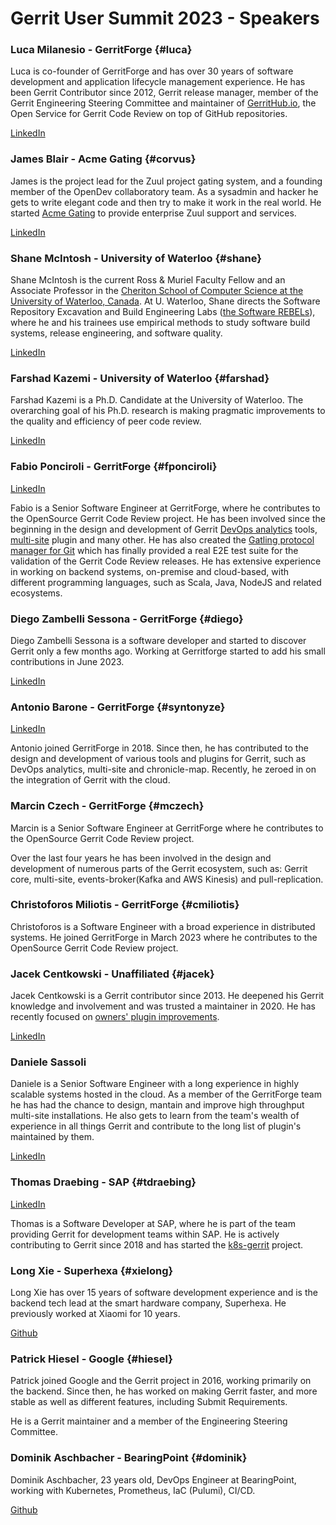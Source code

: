 # Gerrit User Summit 2023 - Speakers

### Luca Milanesio - GerritForge {#luca}

Luca is co-founder of GerritForge and has over 30 years of software
development and application lifecycle management experience.
He has been Gerrit Contributor since 2012, Gerrit release manager, member
of the Gerrit Engineering Steering Committee and maintainer of [GerritHub.io](https://review.gerrithub.io),
the Open Service for Gerrit Code Review on top of GitHub repositories.

[LinkedIn](https://www.linkedin.com/in/lucamilanesio/)

### James Blair - Acme Gating {#corvus}

James is the project lead for the Zuul project gating system, and a
founding member of the OpenDev collaboratory team.  As a sysadmin and
hacker he gets to write elegant code and then try to make it work in the
real world.  He started [Acme Gating](https://acmegating.com/) to provide
enterprise Zuul support and services.

[LinkedIn](https://www.linkedin.com/in/jamesblair2/)

### Shane McIntosh - University of Waterloo {#shane}

Shane McIntosh is the current Ross & Muriel Faculty Fellow and an Associate Professor in the
[Cheriton School of Computer Science at the University of Waterloo, Canada](https://cs.uwaterloo.ca/).
At U. Waterloo, Shane directs the Software Repository Excavation and Build Engineering Labs
([the Software REBELs](https://rebels.cs.uwaterloo.ca/)), where he and his trainees
use empirical methods to study software build systems, release engineering, and
software quality.

[LinkedIn](https://www.linkedin.com/in/shane-mcintosh/)

### Farshad Kazemi - University of Waterloo {#farshad}

Farshad Kazemi is a Ph.D. Candidate at the University of Waterloo. The overarching goal of his
Ph.D. research is making pragmatic improvements to the quality and efficiency of peer code
review.

[LinkedIn](https://www.linkedin.com/in/farshadkazemi/)

### Fabio Ponciroli - GerritForge {#fponciroli}

[LinkedIn](https://uk.linkedin.com/in/fponciroli/)

Fabio is a Senior Software Engineer at GerritForge, where he contributes to the
OpenSource Gerrit Code Review project.
He has been involved since the beginning in the design and development of Gerrit
[DevOps analytics](https://gerrit.googlesource.com/plugins/analytics/)
tools, [multi-site](https://gerrit.googlesource.com/plugins/multi-site/) plugin
and many other.
He has also created the [Gatling protocol manager for Git](https://github.com/GerritForge/gatling-git)
which has finally provided a real E2E test suite for the validation of
the Gerrit Code Review releases.
He has extensive experience in working on backend systems, on-premise and
cloud-based, with different programming languages, such as Scala, Java, NodeJS
and related ecosystems.

### Diego Zambelli Sessona - GerritForge {#diego}

Diego Zambelli Sessona is a software developer and started to discover Gerrit only a few
months ago. Working at Gerritforge started to add his small contributions in  June 2023.

[LinkedIn](https://www.linkedin.com/in/diegozambellisessona/)

### Antonio Barone - GerritForge {#syntonyze}

[LinkedIn](https://uk.linkedin.com/in/anbarone/)

Antonio joined GerritForge in 2018. Since then, he has contributed to the design
and development of various tools and plugins for Gerrit, such as DevOps
analytics, multi-site and chronicle-map. Recently, he zeroed in on the
integration of Gerrit with the cloud.

### Marcin Czech - GerritForge {#mczech}

Marcin is a Senior Software Engineer at GerritForge where he contributes to the
OpenSource Gerrit Code Review project.

Over the last four years he has been involved in the design and development of
numerous parts of the Gerrit ecosystem, such as: Gerrit core, multi-site,
events-broker(Kafka and AWS Kinesis) and pull-replication.

### Christoforos Miliotis - GerritForge {#cmiliotis}

Christoforos is a Software Engineer with a broad experience in distributed
systems. He joined GerritForge in March 2023 where he contributes to the
OpenSource Gerrit Code Review project.

### Jacek Centkowski - Unaffiliated {#jacek}

Jacek Centkowski is a Gerrit contributor since 2013. He deepened his Gerrit knowledge and
involvement and was trusted a maintainer in 2020. He has recently focused on
[owners' plugin improvements](https://gerrit-review.googlesource.com/c/plugins/owners/+/373094/1).

[LinkedIn](https://www.linkedin.com/in/jcentkowski/)

### Daniele Sassoli

Daniele is a Senior Software Engineer with a long experience in highly scalable
systems hosted in the cloud. As a member of the GerritForge team he has had the
chance to design, mantain and improve high throughput multi-site installations.
He also gets to learn from the team's wealth of experience in all things Gerrit
and contribute to the long list of plugin's maintained by them.

[LinkedIn](https://www.linkedin.com/in/danielesassoli/)

### Thomas Draebing - SAP {#tdraebing}

[LinkedIn](https://www.linkedin.com/in/thomasdraebing/)

Thomas is a Software Developer at SAP, where he is part of the team providing
Gerrit for development teams within SAP. He is actively contributing to Gerrit
since 2018 and has started the [k8s-gerrit](https://gerrit-review.googlesource.com/admin/repos/k8s-gerrit,general)
project.

### Long Xie - Superhexa {#xielong}

Long Xie has over 15 years of software development experience and is the backend
tech lead at the smart hardware company, Superhexa. He previously worked at
Xiaomi for 10 years.

[Github](https://github.com/xielong)

### Patrick Hiesel - Google {#hiesel}

Patrick joined Google and the Gerrit project in 2016, working primarily on the
backend. Since then, he has worked on making Gerrit faster, and more stable as
well as different features, including Submit Requirements.

He is a Gerrit maintainer and a member of the Engineering Steering Committee.

### Dominik Aschbacher - BearingPoint {#dominik}

Dominik Aschbacher, 23 years old, DevOps Engineer at BearingPoint, working with
Kubernetes, Prometheus, IaC (Pulumi), CI/CD.

[Github](https://github.com/aschbacd)